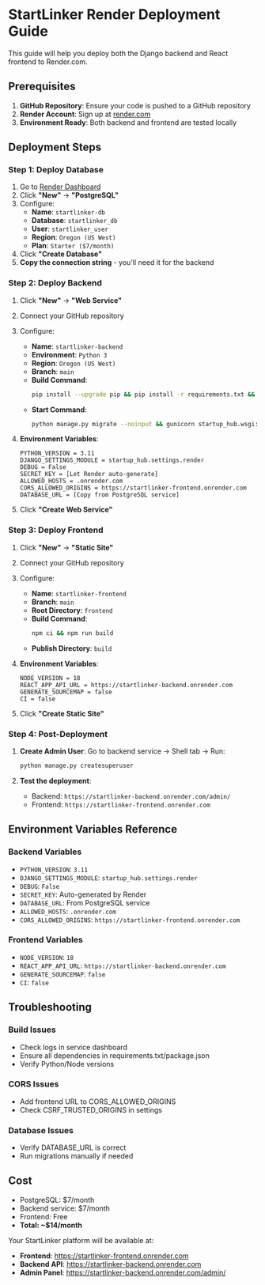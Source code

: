 # StartLinker Render Deployment Guide

This guide will help you deploy both the Django backend and React frontend to Render.com.

## Prerequisites

1. **GitHub Repository**: Ensure your code is pushed to a GitHub repository
2. **Render Account**: Sign up at [render.com](https://render.com)
3. **Environment Ready**: Both backend and frontend are tested locally

## Deployment Steps

### Step 1: Deploy Database

1. Go to [Render Dashboard](https://dashboard.render.com)
2. Click **"New"** → **"PostgreSQL"**
3. Configure:
   - **Name**: `startlinker-db`
   - **Database**: `startlinker_db`
   - **User**: `startlinker_user`
   - **Region**: `Oregon (US West)`
   - **Plan**: `Starter ($7/month)`
4. Click **"Create Database"**
5. **Copy the connection string** - you'll need it for the backend

### Step 2: Deploy Backend

1. Click **"New"** → **"Web Service"**
2. Connect your GitHub repository
3. Configure:
   - **Name**: `startlinker-backend`
   - **Environment**: `Python 3`
   - **Region**: `Oregon (US West)`
   - **Branch**: `main`
   - **Build Command**:
     ```bash
     pip install --upgrade pip && pip install -r requirements.txt && python manage.py collectstatic --noinput --clear
     ```
   - **Start Command**:
     ```bash
     python manage.py migrate --noinput && gunicorn startup_hub.wsgi:application --bind 0.0.0.0:$PORT --workers 2 --timeout 120
     ```

4. **Environment Variables**:
   ```
   PYTHON_VERSION = 3.11
   DJANGO_SETTINGS_MODULE = startup_hub.settings.render
   DEBUG = False
   SECRET_KEY = [Let Render auto-generate]
   ALLOWED_HOSTS = .onrender.com
   CORS_ALLOWED_ORIGINS = https://startlinker-frontend.onrender.com
   DATABASE_URL = [Copy from PostgreSQL service]
   ```

5. Click **"Create Web Service"**

### Step 3: Deploy Frontend

1. Click **"New"** → **"Static Site"**
2. Connect your GitHub repository
3. Configure:
   - **Name**: `startlinker-frontend`
   - **Branch**: `main`
   - **Root Directory**: `frontend`
   - **Build Command**:
     ```bash
     npm ci && npm run build
     ```
   - **Publish Directory**: `build`

4. **Environment Variables**:
   ```
   NODE_VERSION = 18
   REACT_APP_API_URL = https://startlinker-backend.onrender.com
   GENERATE_SOURCEMAP = false
   CI = false
   ```

5. Click **"Create Static Site"**

### Step 4: Post-Deployment

1. **Create Admin User**: Go to backend service → Shell tab → Run:
   ```bash
   python manage.py createsuperuser
   ```

2. **Test the deployment**:
   - Backend: `https://startlinker-backend.onrender.com/admin/`
   - Frontend: `https://startlinker-frontend.onrender.com`

## Environment Variables Reference

### Backend Variables
- `PYTHON_VERSION`: `3.11`
- `DJANGO_SETTINGS_MODULE`: `startup_hub.settings.render`
- `DEBUG`: `False`
- `SECRET_KEY`: Auto-generated by Render
- `DATABASE_URL`: From PostgreSQL service
- `ALLOWED_HOSTS`: `.onrender.com`
- `CORS_ALLOWED_ORIGINS`: `https://startlinker-frontend.onrender.com`

### Frontend Variables
- `NODE_VERSION`: `18`
- `REACT_APP_API_URL`: `https://startlinker-backend.onrender.com`
- `GENERATE_SOURCEMAP`: `false`
- `CI`: `false`

## Troubleshooting

### Build Issues
- Check logs in service dashboard
- Ensure all dependencies in requirements.txt/package.json
- Verify Python/Node versions

### CORS Issues
- Add frontend URL to CORS_ALLOWED_ORIGINS
- Check CSRF_TRUSTED_ORIGINS in settings

### Database Issues
- Verify DATABASE_URL is correct
- Run migrations manually if needed

## Cost
- PostgreSQL: $7/month
- Backend service: $7/month
- Frontend: Free
- **Total: ~$14/month**

Your StartLinker platform will be available at:
- **Frontend**: https://startlinker-frontend.onrender.com
- **Backend API**: https://startlinker-backend.onrender.com
- **Admin Panel**: https://startlinker-backend.onrender.com/admin/